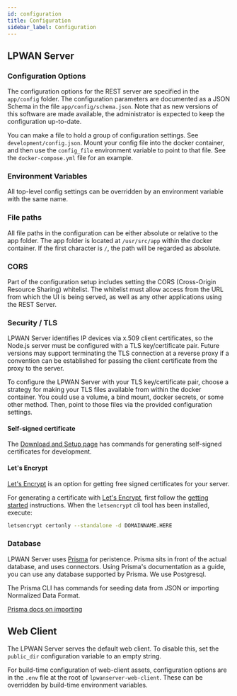 ```yaml
---
id: configuration
title: Configuration
sidebar_label: Configuration
---
```


## LPWAN Server

### Configuration Options

The configuration options for the REST server are specified in the `app/config`
folder.  The configuration parameters are documented as a JSON Schema in the
file `app/config/schema.json`.  Note that as new versions of this software are made available,
the administrator is expected to keep the configuration up-to-date.

You can make a file to hold a group of configuration settings.  See `development/config.json`.
Mount your config file into the docker container, and then use the `config_file` environment
variable to point to that file.  See the `docker-compose.yml` file for an example.

### Environment Variables

All top-level config settings can be overridden by an environment variable with the same name.

### File paths

All file paths in the configuration can be either absolute or relative to the app folder.
The app folder is located at `/usr/src/app` within the docker container.
If the first character is `/`, the path will be regarded as absolute.

### CORS

Part of the configuration setup includes
setting the CORS (Cross-Origin Resource Sharing) whitelist.  The whitelist
must allow access from the URL from which the UI is being served, as well as any
other applications using the REST Server.

### Security / TLS

LPWAN Server identifies IP devices via x.509 client certificates, so the Node.js server
must be configured with a TLS key/certificate pair.  Future versions may support terminating
the TLS connection at a reverse proxy if a convention can be established for passing
the client certificate from the proxy to the server.

To configure the LPWAN Server with your TLS key/certificate pair, choose a strategy for
making your TLS files available from within the docker container.  You could use a volume,
a bind mount, docker secrets, or some other method.  Then, point to those files via the
provided configuration settings.

#### Self-signed certificate

The [Download and Setup page](download)
has commands for generating self-signed certificates for development.

#### Let's Encrypt

[Let's Encrypt](https://letsencrypt.org/) is an option for getting free signed
certificates for your server.

For generating a certificate with [Let's Encrypt](https://letsencrypt.org/),
first follow the [getting started](https://letsencrypt.org/getting-started/)
instructions. When the `letsencrypt` cli tool has been installed, execute:

```bash
letsencrypt certonly --standalone -d DOMAINNAME.HERE
```

### Database

LPWAN Server uses [Prisma](https://prisma.io) for peristence.  Prisma sits in front
of the actual database, and uses connectors.  Using Prisma's documentation
as a guide, you can use any database supported by Prisma.  We use Postgresql.

The Prisma CLI has commands for seeding data from JSON or importing Normalized Data Format.

[Prisma docs on importing](https://www.prisma.io/docs/prisma-cli-and-configuration/data-import-and-export-jsw9/)

## Web Client

The LPWAN Server serves the default web client.  To disable this, set the `public_dir`
configuration variable to an empty string.

For build-time configuration of web-client assets, configuration options are in the `.env` file at the
root of `lpwanserver-web-client`.  These can be overridden by build-time environment variables.
